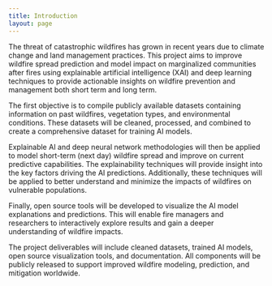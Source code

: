 ```yaml
---
title: Introduction
layout: page
---
```


The threat of catastrophic wildfires has grown in recent years due to climate change and land management practices. This project aims to improve wildfire spread prediction and model impact on marginalized communities after fires using explainable artificial intelligence (XAI) and deep learning techniques to provide actionable insights on wildfire prevention and management both short term and long term. 

The first objective is to compile publicly available datasets containing information on past wildfires, vegetation types, and environmental conditions. These datasets will be cleaned, processed, and combined to create a comprehensive dataset for training AI models.

Explainable AI and deep neural network methodologies will then be applied to model short-term (next day) wildfire spread and improve on current predictive capabilities. The explainability techniques will provide insight into the key factors driving the AI predictions. Additionally, these techniques will be applied to better understand and minimize the impacts of wildfires on vulnerable populations.

Finally, open source tools will be developed to visualize the AI model explanations and predictions. This will enable fire managers and researchers to interactively explore results and gain a deeper understanding of wildfire impacts.

The project deliverables will include cleaned datasets, trained AI models, open source visualization tools, and documentation. All components will be publicly released to support improved wildfire modeling, prediction, and mitigation worldwide.